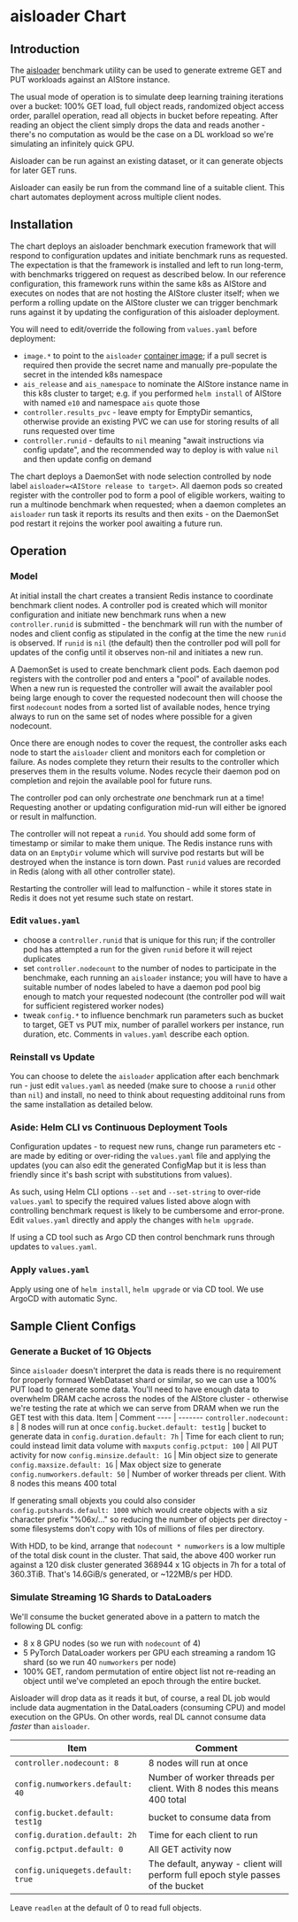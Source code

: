 # aisloader Chart

## Introduction

The [aisloader](https://github.com/NVIDIA/aistore/tree/master/bench/aisloader) benchmark utility
can be used to generate extreme GET and PUT workloads against an AIStore instance.

The usual mode of operation is to simulate deep learning training iterations over a
bucket: 100% GET load, full object reads, randomized object access order, parallel
operation, read all objects in bucket before repeating. After reading an object
the client simply drops the data and reads another - there's no computation as
would be the case on a DL workload so we're simulating an infinitely quick GPU.

Aisloader can be run against an existing dataset, or it can generate objects for
later GET runs.

Aisloader can easily be run from the command line of a suitable client. This chart
automates deployment across multiple client nodes.

## Installation

The chart deploys an aisloader benchmark execution framework that will respond
to configuration updates and initiate benchmark runs as requested. The expectation
is that the framework is installed and left to run long-term, with benchmarks
triggered on request as described below. In our reference configuration, this
framework runs within the same k8s as AIStore and executes on nodes that are not
hosting the AIStore cluster itself; when we perform a rolling update on the
AIStore cluster we can trigger benchmark runs against it by updating the
configuration of this aisloader deployment.

You will need to edit/override the following from `values.yaml` before deployment:
- `image.*` to point to the `aisloader` [container image](https://github.com/NVIDIA/aistore/tree/master/deploy/prod/k8s/helm/aisloader_stress/build_docker); if a pull secret is required then provide the secret name and manually pre-populate the secret in the intended k8s namespace
- `ais_release` and `ais_namespace` to nominate the AIStore instance name in this k8s cluster to target; e.g. if you performed `helm install` of AIStore with named `e10` and namespace `ais` quote those
- `controller.results_pvc` - leave empty for EmptyDir semantics, otherwise provide an existing PVC we can use for storing results of all runs requested over time
- `controller.runid` - defaults to `nil` meaning "await instructions via config update", and the recommended way to deploy is with value `nil` and then update config on demand

The chart deploys a DaemonSet with node selection controlled by node label
`aisloader=<AIStore release to target>`. All daemon pods so created register
with the controller pod to form a pool of eligible workers, waiting to run a
multinode benchmark when requested; when a daemon completes an `aisloader`
run task it reports its results and then exits - on the DaemonSet pod restart
it rejoins the worker pool awaiting a future run.

## Operation

### Model

At initial install the chart creates a transient Redis instance to coordinate benchmark
client nodes. A controller pod is created which will monitor configuration and initiate
new benchmark runs when a new `controller.runid` is submitted - the benchmark will run
with the number of nodes and client config as stipulated in the config at the time the new
`runid` is observed. If `runid` is `nil` (the default) then the controller pod will poll
for updates of the config until it observes non-nil and initiates a new run.

A DaemonSet is used to create benchmark client pods. Each daemon pod registers with the
controller pod and enters a "pool" of available nodes. When a new run is requested the
controller will await the availabler pool being large enough to cover the requested
nodecount then will choose the first `nodecount` nodes from a sorted list of available
nodes, hence trying always to run on the same set of nodes where possible for a given nodecount.

Once there are enough nodes to cover the request, the controller asks each node to
start the `aisloader` client and monitors each for completion or failure. As nodes
complete they return their results to the controller which preserves them in the
results volume. Nodes recycle their daemon pod on completion and rejoin the available
pool for future runs.

The controller pod can only orchestrate *one* benchmark run at a time! Requesting another
or updating configuration mid-run will either be ignored or result in malfunction.

The controller will not repeat a `runid`. You should add some form of timestamp or similar
to make them unique. The Redis instance runs with data on an `EmptyDir` volume which will
survive pod restarts but will be destroyed when the instance is torn down. Past `runid` values
are recorded in Redis (along with all other controller state).

Restarting the controller will lead to malfunction - while it stores state in Redis it
does not yet resume such state on restart.

### Edit `values.yaml`

- choose a `controller.runid` that is unique for this run; if the controller pod has attempted a run for the given `runid` before it will reject duplicates
- set `controller.nodecount` to the number of nodes to participate in the benchmake, each running an `aisloader` instance; you will have to have a suitable number of nodes labeled to have a daemon pod pool big enough to match your requested nodecount (the controller pod will wait for sufficient registered worker nodes)
- tweak `config.*` to influence benchmark run parameters such as bucket to target, GET vs PUT mix, number of parallel workers per instance, run duration, etc. Comments in `values.yaml` describe each option.

### Reinstall vs Update

You can choose to delete the `aisloader` application after each benchmark run - just
edit `values.yaml` as needed (make sure to choose a `runid` other than `nil`) and install,
no need to think about requesting additoinal runs from the same installation as detailed
below.


### Aside: Helm CLI vs Continuous Deployment Tools

Configuration updates - to request new runs, change run parameters etc - are made by
editing or over-riding the `values.yaml` file and applying the updates (you can also edit the
generated ConfigMap but it is less than friendly since it's bash script with substitutions
from values).

As such, using Helm CLI options `--set` and `--set-string` to over-ride `values.yaml` to
specify the required values listed above alogn with controlling benchmark request is
likely to be cumbersome and error-prone. Edit `values.yaml` directly and apply the
changes with `helm upgrade`.

If using a CD tool such as Argo CD then control benchmark runs through updates to `values.yaml`.

### Apply `values.yaml`

Apply using one of `helm install`, `helm upgrade` or via CD tool. We use ArgoCD with automatic
Sync.

## Sample Client Configs

### Generate a Bucket of 1G Objects

Since `aisloader` doesn't interpret the data is reads there is no requirement for properly formaed WebDataset shard or similar,
so we can use a 100% PUT load to generate some data. You'll need to have enough data to overwhelm DRAM cache across the
nodes of the AIStore cluster - otherwise we're testing the rate at which we can serve from DRAM when we run the GET test
with this data.
Item | Comment
---- | -------
`controller.nodecount: 8` | 8 nodes will run at once
`config.bucket.default: test1g` | bucket to generate data in
`config.duration.default: 7h` | Time for each client to run; could instead limit data volume  with `maxputs`
`config.pctput: 100` | All PUT activity for now
`config.minsize.default: 1G` | Min object size to generate
`config.maxsize.default: 1G` | Max object size to generate
`config.numworkers.default: 50` | Number of worker threads per client. With 8 nodes this means 400 total

If generating small objexts you could also consider `config.putshards.default: 1000` which would create objects with a siz character prefix "%06x/..." so reducing the number of objects per directoy -
some filesystems don't copy with 10s of millions of files per directory.

With HDD, to be kind, arrange that `nodecount * numworkers` is a low multiple of the total disk count in the cluster. That said, the above 400 worker run against a 120 disk cluster generated 368944 x 1G objects in 7h for a total of 360.3TiB. That's 14.6GiB/s generated, or ~122MB/s per HDD.

### Simulate Streaming 1G Shards to DataLoaders

We'll consume the bucket generated above in a pattern to match the following DL config:
- 8 x 8 GPU nodes (so we run with `nodecount` of 4)
- 5 PyTorch DataLoader workers per GPU each streaming a random 1G shard (so we run 40 `numworkers` per node)
- 100% GET, random permutation of entire object list not re-reading an object until we've completed an epoch through the entire bucket.

Aisloader will drop data as it reads it but, of course, a real DL job would include data
augmentation in the DataLoaders (consuming CPU) and model execution on the GPUs. On
other words, real DL cannot consume data *faster* than `aisloader`.

Item | Comment
---- | -------
`controller.nodecount: 8` | 8 nodes will run at once
`config.numworkers.default: 40` | Number of worker threads per client. With 8 nodes this means 400 total
`config.bucket.default: test1g` | bucket to consume data from
`config.duration.default: 2h` | Time for each client to run
`config.pctput.default: 0` | All GET activity now
`config.uniquegets.default: true` | The default, anyway - client will perform full epoch style passes of the bucket

Leave `readlen` at the default of 0 to read full objects.